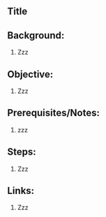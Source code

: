 ## Title

## Background:

1. Zzz

## Objective:

1. Zzz

## Prerequisites/Notes:

1. zzz

## Steps:

1. Zzz

## Links:

1. Zzz



